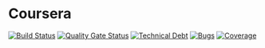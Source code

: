 
# Coursera


[![Build Status](https://travis-ci.com/dominicfarr/UnionFindAlgorithm.svg?branch=master)](https://travis-ci.com/dominicfarr/UnionFindAlgorithm) 
[![Quality Gate Status](https://sonarcloud.io/api/project_badges/measure?project=dominicfarr_UnionFindAlgorithm&metric=alert_status)](https://sonarcloud.io/dashboard?id=dominicfarr_UnionFindAlgorithm)
 [![Technical Debt](https://sonarcloud.io/api/project_badges/measure?project=dominicfarr_UnionFindAlgorithm&metric=sqale_index)](https://sonarcloud.io/dashboard?id=dominicfarr_UnionFindAlgorithm) [![Bugs](https://sonarcloud.io/api/project_badges/measure?project=dominicfarr_UnionFindAlgorithm&metric=bugs)](https://sonarcloud.io/dashboard?id=dominicfarr_UnionFindAlgorithm) [![Coverage](https://sonarcloud.io/api/project_badges/measure?project=dominicfarr_UnionFindAlgorithm&metric=coverage)](https://sonarcloud.io/dashboard?id=dominicfarr_UnionFindAlgorithm)

